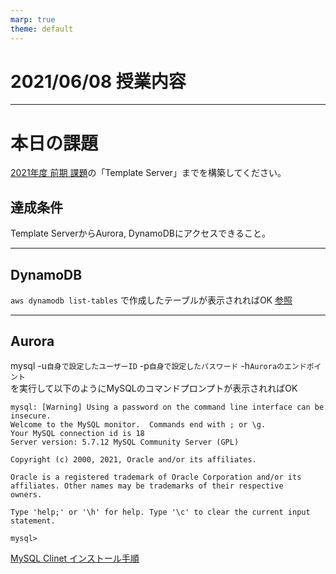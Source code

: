 ```yaml
---
marp: true
theme: default
---
```

# 2021/06/08 授業内容

---

# 本日の課題
[2021年度 前期 課題](../README.md)の「Template Server」までを構築してください。

## 達成条件
Template ServerからAurora, DynamoDBにアクセスできること。

---

## DynamoDB  
`aws dynamodb list-tables` で作成したテーブルが表示されればOK
[参照](https://docs.aws.amazon.com/cli/latest/reference/dynamodb/list-tables.html)

---

## Aurora
mysql -u`自身で設定したユーザーID` -p`自身で設定したパスワード` -h`Auroraのエンドポイント`  
を実行して以下のようにMySQLのコマンドプロンプトが表示されればOK

```
mysql: [Warning] Using a password on the command line interface can be insecure.
Welcome to the MySQL monitor.  Commands end with ; or \g.
Your MySQL connection id is 18
Server version: 5.7.12 MySQL Community Server (GPL)

Copyright (c) 2000, 2021, Oracle and/or its affiliates.

Oracle is a registered trademark of Oracle Corporation and/or its
affiliates. Other names may be trademarks of their respective
owners.

Type 'help;' or '\h' for help. Type '\c' to clear the current input statement.

mysql> 
```

[MySQL Clinet インストール手順](https://qiita.com/tamorieeeen/items/d9b2af588f1dfd43120d)
